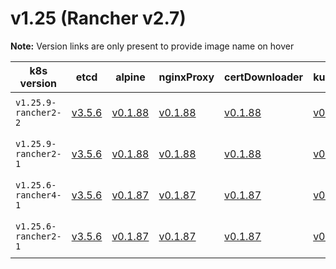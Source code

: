 # v1.25 (Rancher v2.7)

**Note:** Version links are only present to provide image name on hover

| k8s version| etcd| alpine| nginxProxy| certDownloader| kubernetesServicesSidecar| kubedns| dnsmasq| kubednsSidecar| kubednsAutoscaler| coredns| corednsAutoscaler| nodelocal| kubernetes| flannel| flannelCni| calicoNode| calicoCni| calicoControllers| calicoCtl| calicoFlexVol| canalNode| canalCni| canalControllers| canalFlannel| canalFlexVol| weaveNode| weaveCni| podInfraContainer| ingress| ingressBackend| ingressWebhook| metricsServer| windowsPodInfraContainer| aciCniDeployContainer| aciHostContainer| aciOpflexContainer| aciMcastContainer| aciOvsContainer| aciControllerContainer| aciGbpServerContainer| aciOpflexServerContainer |
| ----- | ----- | ----- | ----- | ----- | ----- | ----- | ----- | ----- | ----- | ----- | ----- | ----- | ----- | ----- | ----- | ----- | ----- | ----- | ----- | ----- | ----- | ----- | ----- | ----- | ----- | ----- | ----- | ----- | ----- | ----- | ----- | ----- | ----- | ----- | ----- | ----- | ----- | ----- | ----- | ----- | -----  |
| `v1.25.9-rancher2-2` | [v3.5.6](## "rancher/mirrored-coreos-etcd")| [v0.1.88](## "rancher/rke-tools")| [v0.1.88](## "rancher/rke-tools")| [v0.1.88](## "rancher/rke-tools")| [v0.1.88](## "rancher/rke-tools")| [1.22.8](## "rancher/mirrored-k8s-dns-kube-dns")| [1.22.8](## "rancher/mirrored-k8s-dns-dnsmasq-nanny")| [1.22.8](## "rancher/mirrored-k8s-dns-sidecar")| [1.8.6](## "rancher/mirrored-cluster-proportional-autoscaler")| [1.9.4](## "rancher/mirrored-coredns-coredns")| [1.8.6](## "rancher/mirrored-cluster-proportional-autoscaler")| [1.22.10](## "rancher/mirrored-k8s-dns-node-cache")| [v1.25.9-rancher2](## "rancher/hyperkube")| [v0.19.2](## "rancher/mirrored-flannelcni-flannel")| [v0.3.0-rancher7](## "rancher/flannel-cni")| [v3.24.1](## "rancher/mirrored-calico-node")| [v3.24.1-rancher1](## "rancher/calico-cni")| [v3.24.1](## "rancher/mirrored-calico-kube-controllers")| [v3.24.1](## "rancher/mirrored-calico-ctl")| [v3.24.1](## "rancher/mirrored-calico-pod2daemon-flexvol")| [v3.24.1](## "rancher/mirrored-calico-node")| [v3.24.1-rancher1](## "rancher/calico-cni")| [v3.24.1](## "rancher/mirrored-calico-kube-controllers")| [v0.19.2](## "rancher/mirrored-flannelcni-flannel")| [v3.24.1](## "rancher/mirrored-calico-pod2daemon-flexvol")| [2.8.1](## "weaveworks/weave-kube")| [2.8.1](## "weaveworks/weave-npc")| [3.7](## "rancher/mirrored-pause")| [nginx-1.5.1-rancher2](## "rancher/nginx-ingress-controller")| [1.5-rancher1](## "rancher/mirrored-nginx-ingress-controller-defaultbackend")| [v1.1.1](## "rancher/mirrored-ingress-nginx-kube-webhook-certgen")| [v0.6.2](## "rancher/mirrored-metrics-server")| [3.7](## "rancher/mirrored-pause")| [5.2.7.1.81c2369](## "noiro/cnideploy")| [5.2.7.1.81c2369](## "noiro/aci-containers-host")| [5.2.7.1.81c2369](## "noiro/opflex")| [5.2.7.1.81c2369](## "noiro/opflex")| [5.2.7.1.81c2369](## "noiro/openvswitch")| [5.2.7.1.81c2369](## "noiro/aci-containers-controller")| [5.2.7.1.81c2369](## "noiro/gbp-server")| [5.2.7.1.81c2369](## "noiro/opflex-server") |
| `v1.25.9-rancher2-1` | [v3.5.6](## "rancher/mirrored-coreos-etcd")| [v0.1.88](## "rancher/rke-tools")| [v0.1.88](## "rancher/rke-tools")| [v0.1.88](## "rancher/rke-tools")| [v0.1.88](## "rancher/rke-tools")| [1.22.8](## "rancher/mirrored-k8s-dns-kube-dns")| [1.22.8](## "rancher/mirrored-k8s-dns-dnsmasq-nanny")| [1.22.8](## "rancher/mirrored-k8s-dns-sidecar")| [1.8.6](## "rancher/mirrored-cluster-proportional-autoscaler")| [1.9.4](## "rancher/mirrored-coredns-coredns")| [1.8.6](## "rancher/mirrored-cluster-proportional-autoscaler")| [1.22.10](## "rancher/mirrored-k8s-dns-node-cache")| [v1.25.9-rancher2](## "rancher/hyperkube")| [v0.19.2](## "rancher/mirrored-flannelcni-flannel")| [v0.3.0-rancher7](## "rancher/flannel-cni")| [v3.24.1](## "rancher/mirrored-calico-node")| [v3.24.1-rancher1](## "rancher/calico-cni")| [v3.24.1](## "rancher/mirrored-calico-kube-controllers")| [v3.24.1](## "rancher/mirrored-calico-ctl")| [v3.24.1](## "rancher/mirrored-calico-pod2daemon-flexvol")| [v3.24.1](## "rancher/mirrored-calico-node")| [v3.24.1-rancher1](## "rancher/calico-cni")| [v3.24.1](## "rancher/mirrored-calico-kube-controllers")| [v0.19.2](## "rancher/mirrored-flannelcni-flannel")| [v3.24.1](## "rancher/mirrored-calico-pod2daemon-flexvol")| [2.8.1](## "weaveworks/weave-kube")| [2.8.1](## "weaveworks/weave-npc")| [3.7](## "rancher/mirrored-pause")| [nginx-1.5.1-rancher2](## "rancher/nginx-ingress-controller")| [1.5-rancher1](## "rancher/mirrored-nginx-ingress-controller-defaultbackend")| [v1.1.1](## "rancher/mirrored-ingress-nginx-kube-webhook-certgen")| [v0.6.2](## "rancher/mirrored-metrics-server")| [3.7](## "rancher/mirrored-pause")| [5.2.3.6.1d150da](## "noiro/cnideploy")| [5.2.3.6.1d150da](## "noiro/aci-containers-host")| [5.2.3.6.1d150da](## "noiro/opflex")| [5.2.3.6.1d150da](## "noiro/opflex")| [5.2.3.6.1d150da](## "noiro/openvswitch")| [5.2.3.6.1d150da](## "noiro/aci-containers-controller")| [5.2.3.6.1d150da](## "noiro/gbp-server")| [5.2.3.6.1d150da](## "noiro/opflex-server") |
| `v1.25.6-rancher4-1` | [v3.5.6](## "rancher/mirrored-coreos-etcd")| [v0.1.87](## "rancher/rke-tools")| [v0.1.87](## "rancher/rke-tools")| [v0.1.87](## "rancher/rke-tools")| [v0.1.87](## "rancher/rke-tools")| [1.22.8](## "rancher/mirrored-k8s-dns-kube-dns")| [1.22.8](## "rancher/mirrored-k8s-dns-dnsmasq-nanny")| [1.22.8](## "rancher/mirrored-k8s-dns-sidecar")| [1.8.6](## "rancher/mirrored-cluster-proportional-autoscaler")| [1.9.4](## "rancher/mirrored-coredns-coredns")| [1.8.6](## "rancher/mirrored-cluster-proportional-autoscaler")| [1.22.10](## "rancher/mirrored-k8s-dns-node-cache")| [v1.25.6-rancher4](## "rancher/hyperkube")| [v0.19.2](## "rancher/mirrored-flannelcni-flannel")| [v0.3.0-rancher7](## "rancher/flannel-cni")| [v3.24.1](## "rancher/mirrored-calico-node")| [v3.24.1-rancher1](## "rancher/calico-cni")| [v3.24.1](## "rancher/mirrored-calico-kube-controllers")| [v3.24.1](## "rancher/mirrored-calico-ctl")| [v3.24.1](## "rancher/mirrored-calico-pod2daemon-flexvol")| [v3.24.1](## "rancher/mirrored-calico-node")| [v3.24.1-rancher1](## "rancher/calico-cni")| [v3.24.1](## "rancher/mirrored-calico-kube-controllers")| [v0.19.2](## "rancher/mirrored-flannelcni-flannel")| [v3.24.1](## "rancher/mirrored-calico-pod2daemon-flexvol")| [2.8.1](## "weaveworks/weave-kube")| [2.8.1](## "weaveworks/weave-npc")| [3.6](## "rancher/mirrored-pause")| [nginx-1.5.1-rancher2](## "rancher/nginx-ingress-controller")| [1.5-rancher1](## "rancher/mirrored-nginx-ingress-controller-defaultbackend")| [v1.1.1](## "rancher/mirrored-ingress-nginx-kube-webhook-certgen")| [v0.6.2](## "rancher/mirrored-metrics-server")| [3.6](## "rancher/mirrored-pause")| [5.2.3.5.1d150da](## "noiro/cnideploy")| [5.2.3.5.1d150da](## "noiro/aci-containers-host")| [5.2.3.5.1d150da](## "noiro/opflex")| [5.2.3.5.1d150da](## "noiro/opflex")| [5.2.3.5.1d150da](## "noiro/openvswitch")| [5.2.3.5.1d150da](## "noiro/aci-containers-controller")| [5.2.3.5.1d150da](## "noiro/gbp-server")| [5.2.3.5.1d150da](## "noiro/opflex-server") |
| `v1.25.6-rancher2-1` | [v3.5.6](## "rancher/mirrored-coreos-etcd")| [v0.1.87](## "rancher/rke-tools")| [v0.1.87](## "rancher/rke-tools")| [v0.1.87](## "rancher/rke-tools")| [v0.1.87](## "rancher/rke-tools")| [1.22.8](## "rancher/mirrored-k8s-dns-kube-dns")| [1.22.8](## "rancher/mirrored-k8s-dns-dnsmasq-nanny")| [1.22.8](## "rancher/mirrored-k8s-dns-sidecar")| [1.8.6](## "rancher/mirrored-cluster-proportional-autoscaler")| [1.9.4](## "rancher/mirrored-coredns-coredns")| [1.8.6](## "rancher/mirrored-cluster-proportional-autoscaler")| [1.22.10](## "rancher/mirrored-k8s-dns-node-cache")| [v1.25.6-rancher2](## "rancher/hyperkube")| [v0.19.2](## "rancher/mirrored-flannelcni-flannel")| [v0.3.0-rancher7](## "rancher/flannel-cni")| [v3.24.1](## "rancher/mirrored-calico-node")| [v3.24.1-rancher1](## "rancher/calico-cni")| [v3.24.1](## "rancher/mirrored-calico-kube-controllers")| [v3.24.1](## "rancher/mirrored-calico-ctl")| [v3.24.1](## "rancher/mirrored-calico-pod2daemon-flexvol")| [v3.24.1](## "rancher/mirrored-calico-node")| [v3.24.1-rancher1](## "rancher/calico-cni")| [v3.24.1](## "rancher/mirrored-calico-kube-controllers")| [v0.19.2](## "rancher/mirrored-flannelcni-flannel")| [v3.24.1](## "rancher/mirrored-calico-pod2daemon-flexvol")| [2.8.1](## "weaveworks/weave-kube")| [2.8.1](## "weaveworks/weave-npc")| [3.6](## "rancher/mirrored-pause")| [nginx-1.5.1-rancher2](## "rancher/nginx-ingress-controller")| [1.5-rancher1](## "rancher/mirrored-nginx-ingress-controller-defaultbackend")| [v1.1.1](## "rancher/mirrored-ingress-nginx-kube-webhook-certgen")| [v0.6.2](## "rancher/mirrored-metrics-server")| [3.6](## "rancher/mirrored-pause")| [5.2.3.5.1d150da](## "noiro/cnideploy")| [5.2.3.5.1d150da](## "noiro/aci-containers-host")| [5.2.3.5.1d150da](## "noiro/opflex")| [5.2.3.5.1d150da](## "noiro/opflex")| [5.2.3.5.1d150da](## "noiro/openvswitch")| [5.2.3.5.1d150da](## "noiro/aci-containers-controller")| [5.2.3.5.1d150da](## "noiro/gbp-server")| [5.2.3.5.1d150da](## "noiro/opflex-server") |



